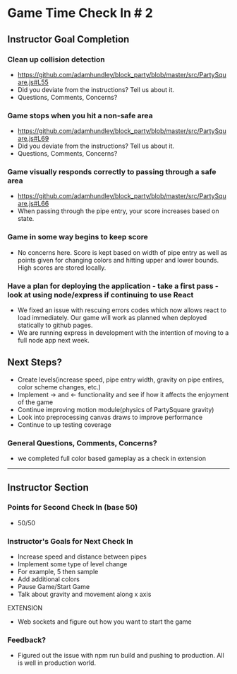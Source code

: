# Game Time Check In # 2

## Instructor Goal Completion

### Clean up collision detection

  - https://github.com/adamhundley/block_party/blob/master/src/PartySquare.js#L55
  - Did you deviate from the instructions? Tell us about it.
  - Questions, Comments, Concerns?

### Game stops when you hit a non-safe area

- https://github.com/adamhundley/block_party/blob/master/src/PartySquare.js#L69
- Did you deviate from the instructions? Tell us about it.
- Questions, Comments, Concerns?

### Game visually responds correctly to passing through a safe area

- https://github.com/adamhundley/block_party/blob/master/src/PartySquare.js#L66
- When passing through the pipe entry, your score increases based on state.

### Game in some way begins to keep score

- No concerns here. Score is kept based on width of pipe entry as well as points given for changing colors and hitting upper and lower bounds.  High scores are stored locally.

### Have a plan for deploying the application - take a first pass - look at using node/express if continuing to use React

- We fixed an issue with rescuing errors codes which now allows react to load immediately. Our game will work as planned when deployed statically to github pages.
- We are running express in development with the intention of moving to a full node app next week.

## Next Steps?

- Create levels(increase speed, pipe entry width, gravity on pipe entires, color scheme changes, etc.)
- Implement -> and <- functionality and see if how it affects the enjoyment of the game
- Continue improving motion module(physics of PartySquare gravity)
- Look into preprocessing canvas draws to improve performance
- Continue to up testing coverage

### General Questions, Comments, Concerns?

- we completed full color based gameplay as a check in extension

-----

## Instructor Section

### Points for Second Check In (base 50)
 +  50/50
  
### Instructor's Goals for Next Check In
 +  Increase speed and distance between pipes
 +  Implement some type of level change
 +  For example, 5 then sample
 +  Add additional colors
 +  Pause Game/Start Game
 +  Talk about gravity and movement along x axis

 EXTENSION
 +  Web sockets and figure out how you want to start the game
  
### Feedback?
 +  Figured out the issue with npm run build and pushing to production. All is well in production world. 
